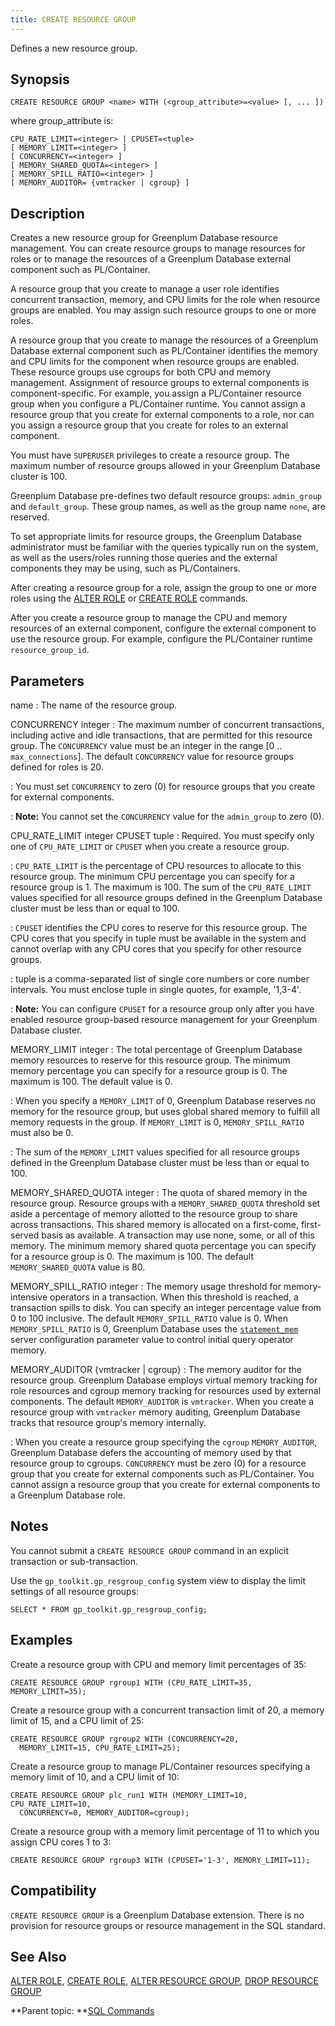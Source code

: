 ```yaml
---
title: CREATE RESOURCE GROUP 
---
```


Defines a new resource group.

## <a id="section2"></a>Synopsis 

``` {#sql_command_synopsis}
CREATE RESOURCE GROUP <name> WITH (<group_attribute>=<value> [, ... ])
```

where group\_attribute is:

```
CPU_RATE_LIMIT=<integer> | CPUSET=<tuple>
[ MEMORY_LIMIT=<integer> ]
[ CONCURRENCY=<integer> ]
[ MEMORY_SHARED_QUOTA=<integer> ]
[ MEMORY_SPILL_RATIO=<integer> ]
[ MEMORY_AUDITOR= {vmtracker | cgroup} ]
```

## <a id="section3"></a>Description 

Creates a new resource group for Greenplum Database resource management. You can create resource groups to manage resources for roles or to manage the resources of a Greenplum Database external component such as PL/Container.

A resource group that you create to manage a user role identifies concurrent transaction, memory, and CPU limits for the role when resource groups are enabled. You may assign such resource groups to one or more roles.

A resource group that you create to manage the resources of a Greenplum Database external component such as PL/Container identifies the memory and CPU limits for the component when resource groups are enabled. These resource groups use cgroups for both CPU and memory management. Assignment of resource groups to external components is component-specific. For example, you assign a PL/Container resource group when you configure a PL/Container runtime. You cannot assign a resource group that you create for external components to a role, nor can you assign a resource group that you create for roles to an external component.

You must have `SUPERUSER` privileges to create a resource group. The maximum number of resource groups allowed in your Greenplum Database cluster is 100.

Greenplum Database pre-defines two default resource groups: `admin_group` and `default_group`. These group names, as well as the group name `none`, are reserved.

To set appropriate limits for resource groups, the Greenplum Database administrator must be familiar with the queries typically run on the system, as well as the users/roles running those queries and the external components they may be using, such as PL/Containers.

After creating a resource group for a role, assign the group to one or more roles using the [ALTER ROLE](ALTER_ROLE.html) or [CREATE ROLE](CREATE_ROLE.html) commands.

After you create a resource group to manage the CPU and memory resources of an external component, configure the external component to use the resource group. For example, configure the PL/Container runtime `resource_group_id`.

## <a id="section4"></a>Parameters 

name
:   The name of the resource group.

CONCURRENCY integer
:   The maximum number of concurrent transactions, including active and idle transactions, that are permitted for this resource group. The `CONCURRENCY` value must be an integer in the range \[0 .. `max_connections`\]. The default `CONCURRENCY` value for resource groups defined for roles is 20.

:   You must set `CONCURRENCY` to zero \(0\) for resource groups that you create for external components.

:   **Note:** You cannot set the `CONCURRENCY` value for the `admin_group` to zero \(0\).

CPU\_RATE\_LIMIT integer
CPUSET tuple
:   Required. You must specify only one of `CPU_RATE_LIMIT` or `CPUSET` when you create a resource group.

:   `CPU_RATE_LIMIT` is the percentage of CPU resources to allocate to this resource group. The minimum CPU percentage you can specify for a resource group is 1. The maximum is 100. The sum of the `CPU_RATE_LIMIT` values specified for all resource groups defined in the Greenplum Database cluster must be less than or equal to 100.

:   `CPUSET` identifies the CPU cores to reserve for this resource group. The CPU cores that you specify in tuple must be available in the system and cannot overlap with any CPU cores that you specify for other resource groups.

:   tuple is a comma-separated list of single core numbers or core number intervals. You must enclose tuple in single quotes, for example, '1,3-4'.

:   **Note:** You can configure `CPUSET` for a resource group only after you have enabled resource group-based resource management for your Greenplum Database cluster.

MEMORY\_LIMIT integer
:   The total percentage of Greenplum Database memory resources to reserve for this resource group. The minimum memory percentage you can specify for a resource group is 0. The maximum is 100. The default value is 0.

:   When you specify a `MEMORY_LIMIT` of 0, Greenplum Database reserves no memory for the resource group, but uses global shared memory to fulfill all memory requests in the group. If `MEMORY_LIMIT` is 0, `MEMORY_SPILL_RATIO` must also be 0.

:   The sum of the `MEMORY_LIMIT` values specified for all resource groups defined in the Greenplum Database cluster must be less than or equal to 100.

MEMORY\_SHARED\_QUOTA integer
:   The quota of shared memory in the resource group. Resource groups with a `MEMORY_SHARED_QUOTA` threshold set aside a percentage of memory allotted to the resource group to share across transactions. This shared memory is allocated on a first-come, first-served basis as available. A transaction may use none, some, or all of this memory. The minimum memory shared quota percentage you can specify for a resource group is 0. The maximum is 100. The default `MEMORY_SHARED_QUOTA` value is 80.

MEMORY\_SPILL\_RATIO integer
:   The memory usage threshold for memory-intensive operators in a transaction. When this threshold is reached, a transaction spills to disk. You can specify an integer percentage value from 0 to 100 inclusive. The default `MEMORY_SPILL_RATIO` value is 0. When `MEMORY_SPILL_RATIO` is 0, Greenplum Database uses the [`statement_mem`](../config_params/guc-list.html) server configuration parameter value to control initial query operator memory.

MEMORY\_AUDITOR \{vmtracker \| cgroup\}
:   The memory auditor for the resource group. Greenplum Database employs virtual memory tracking for role resources and cgroup memory tracking for resources used by external components. The default `MEMORY_AUDITOR` is `vmtracker`. When you create a resource group with `vmtracker` memory auditing, Greenplum Database tracks that resource group's memory internally.

:   When you create a resource group specifying the `cgroup` `MEMORY_AUDITOR`, Greenplum Database defers the accounting of memory used by that resource group to cgroups. `CONCURRENCY` must be zero \(0\) for a resource group that you create for external components such as PL/Container. You cannot assign a resource group that you create for external components to a Greenplum Database role.

## <a id="section5"></a>Notes 

You cannot submit a `CREATE RESOURCE GROUP` command in an explicit transaction or sub-transaction.

Use the `gp_toolkit.gp_resgroup_config` system view to display the limit settings of all resource groups:

```
SELECT * FROM gp_toolkit.gp_resgroup_config;
```

## <a id="section6"></a>Examples 

Create a resource group with CPU and memory limit percentages of 35:

```
CREATE RESOURCE GROUP rgroup1 WITH (CPU_RATE_LIMIT=35, MEMORY_LIMIT=35);
```

Create a resource group with a concurrent transaction limit of 20, a memory limit of 15, and a CPU limit of 25:

```
CREATE RESOURCE GROUP rgroup2 WITH (CONCURRENCY=20, 
  MEMORY_LIMIT=15, CPU_RATE_LIMIT=25);
```

Create a resource group to manage PL/Container resources specifying a memory limit of 10, and a CPU limit of 10:

```
CREATE RESOURCE GROUP plc_run1 WITH (MEMORY_LIMIT=10, CPU_RATE_LIMIT=10,
  CONCURRENCY=0, MEMORY_AUDITOR=cgroup);
```

Create a resource group with a memory limit percentage of 11 to which you assign CPU cores 1 to 3:

```
CREATE RESOURCE GROUP rgroup3 WITH (CPUSET='1-3', MEMORY_LIMIT=11);
```

## <a id="section7"></a>Compatibility 

`CREATE RESOURCE GROUP` is a Greenplum Database extension. There is no provision for resource groups or resource management in the SQL standard.

## <a id="section8"></a>See Also 

[ALTER ROLE](ALTER_ROLE.html), [CREATE ROLE](CREATE_ROLE.html), [ALTER RESOURCE GROUP](ALTER_RESOURCE_GROUP.html), [DROP RESOURCE GROUP](DROP_RESOURCE_GROUP.html)

**Parent topic: **[SQL Commands](../sql_commands/sql_ref.html)

